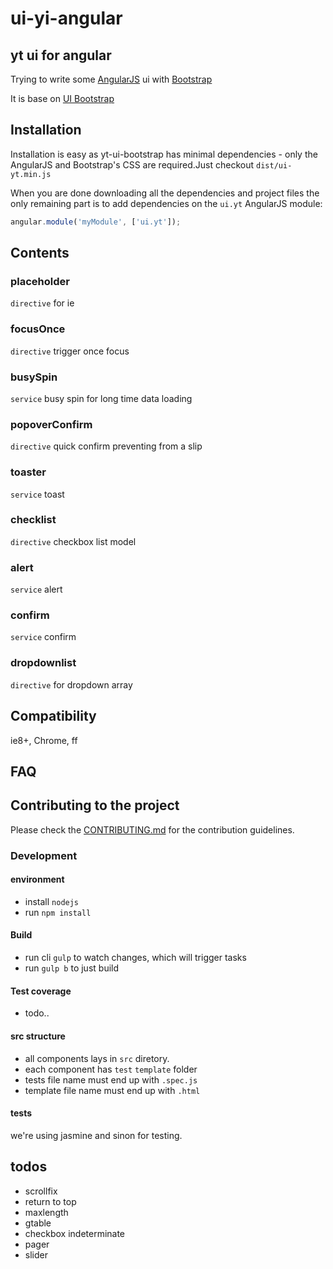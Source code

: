 ui-yi-angular
=============

## yt ui for angular

Trying to write some [AngularJS](http://angularjs.org/) ui with [Bootstrap](http://getbootstrap.com)

It is base on [UI Bootstrap](http://angular-ui.github.io/bootstrap/)

## Installation

Installation is easy as yt-ui-bootstrap has minimal dependencies - only the AngularJS and Bootstrap's CSS are required.Just checkout `dist/ui-yt.min.js`

When you are done downloading all the dependencies and project files the only remaining part is to add dependencies on the `ui.yt` AngularJS module:

```javascript
angular.module('myModule', ['ui.yt']);
```

## Contents

### placeholder
`directive` for ie

### focusOnce
`directive` trigger once focus

### busySpin
`service` busy spin for long time data loading

### popoverConfirm
`directive` quick confirm preventing from a slip

### toaster
`service` toast

### checklist
`directive` checkbox list model

### alert
`service` alert

### confirm
`service` confirm

### dropdownlist
`directive` for dropdown array

## Compatibility
ie8+, Chrome, ff

## FAQ

## Contributing to the project

Please check the [CONTRIBUTING.md](CONTRIBUTING.md) for the contribution guidelines.

### Development
#### environment
* install `nodejs`
* run `npm install`

#### Build
* run cli `gulp` to watch changes, which will trigger tasks
* run `gulp b` to just build

#### Test coverage
* todo..

#### src structure
* all components lays in `src` diretory.
* each component has `test` `template` folder
* tests file name must end up with `.spec.js`
* template file name must end up with `.html`

#### tests
we're using jasmine and sinon for testing.

## todos
* scrollfix
* return to top
* maxlength
* gtable
* checkbox indeterminate
* pager
* slider

